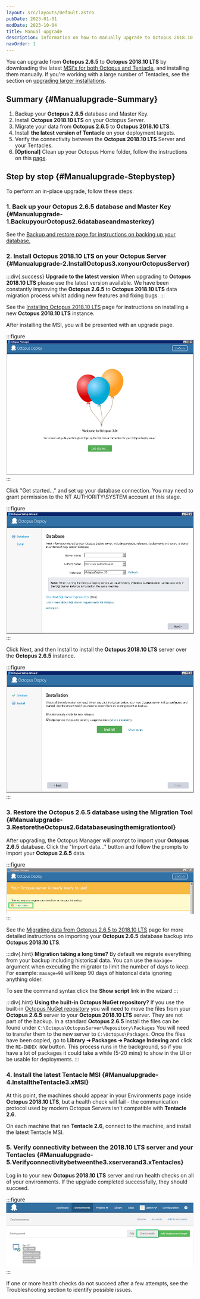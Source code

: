 ```yaml
---
layout: src/layouts/Default.astro
pubDate: 2023-01-01
modDate: 2023-10-04
title: Manual upgrade
description: Information on how to manually upgrade to Octopus 2018.10 LTS from Octopus 2.6.5.
navOrder: 1
---
```


You can upgrade from **Octopus 2.6.5** to **Octopus 2018.10 LTS** by downloading the latest [MSI's for both Octopus and Tentacle](https://octopus.com/download), and installing them manually. If you're working with a large number of Tentacles, see the section on [upgrading larger installations](/docs/administration/upgrading/legacy/upgrading-from-octopus-2.6.5-2018.10lts).

## Summary {#Manualupgrade-Summary}

1. Backup your **Octopus 2.6.5** database and Master Key.
2. Install **Octopus 2018.10 LTS** on your Octopus Server.
3. Migrate your data from **Octopus 2.6.5** to **Octopus 2018.10 LTS**.
4. Install **the latest version of Tentacle** on your deployment targets.
5. Verify the connectivity between the **Octopus 2018.10 LTS** Server and your Tentacles.
6. **[Optional]** Clean up your Octopus Home folder, follow the instructions on this [page](/docs/administration/managing-infrastructure/server-configuration-and-file-storage\#ServerconfigurationandFilestorage-CleanUp).

## Step by step {#Manualupgrade-Stepbystep}

To perform an in-place upgrade, follow these steps:

### 1. Back up your Octopus 2.6.5 database and Master Key {#Manualupgrade-1.BackupyourOctopus2.6databaseandmasterkey}

See the [Backup and restore](/docs/administration/upgrading/legacy/upgrading-from-octopus-2.6.5-2018.10lts/backup-2.6/)[ page for instructions on backing up your database.](/docs/administration/upgrading/legacy/upgrading-from-octopus-2.6.5-2018.10lts/backup-2.6)

### 2. Install Octopus 2018.10 LTS on your Octopus Server {#Manualupgrade-2.InstallOctopus3.xonyourOctopusServer}

:::div{.success}
**Upgrade to the latest version**
When upgrading to **Octopus 2018.10 LTS** please use the latest version available. We have been constantly improving the **Octopus 2.6.5** to **Octopus 2018.10 LTS** data migration process whilst adding new features and fixing bugs.
:::

See the [Installing Octopus 2018.10 LTS](/docs/installation) page for instructions on installing a new **Octopus 2018.10 LTS** instance.

After installing the MSI, you will be presented with an upgrade page.

:::figure
![](/docs/administration/upgrading/legacy/upgrading-from-octopus-2.6.5-2018.10lts/images/3278008.png)
:::

Click "Get started..." and set up your database connection. You may need to grant permission to the NT AUTHORITY\SYSTEM account at this stage.

:::figure
![](/docs/administration/upgrading/legacy/upgrading-from-octopus-2.6.5-2018.10lts/images/3278007.png)
:::

Click Next, and then Install to install the **Octopus 2018.10 LTS** server over the **Octopus 2.6.5** instance.

:::figure
![](/docs/administration/upgrading/legacy/upgrading-from-octopus-2.6.5-2018.10lts/images/3278006.png)
:::

### 3. Restore the Octopus 2.6.5 database using the Migration Tool {#Manualupgrade-3.RestoretheOctopus2.6databaseusingthemigrationtool}

After upgrading, the Octopus Manager will prompt to import your **Octopus 2.6.5** database. Click the "Import data..." button and follow the prompts to import your **Octopus 2.6.5** data.

:::figure
![](/docs/administration/upgrading/legacy/upgrading-from-octopus-2.6.5-2018.10lts/images/3278005.png)
:::

See the [Migrating data from Octopus 2.6.5 to 2018.10 LTS](/docs/administration/upgrading/legacy/upgrading-from-octopus-2.6.5-2018.10lts/migrating-data-from-octopus-2.6.5-2018.10lts) page for more detailed instructions on importing your **Octopus 2.6.5** database backup into **Octopus 2018.10 LTS**.

:::div{.hint}
**Migration taking a long time?**
By default we migrate everything from your backup including historical data. You can use the `maxage=` argument when executing the migrator to limit the number of days to keep. For example: `maxage=90` will keep 90 days of historical data ignoring anything older.

To see the command syntax click the **Show script** link in the wizard
:::

:::div{.hint}
**Using the built-in Octopus NuGet repository?**
If you use the built-in [Octopus NuGet repository](/docs/packaging-applications/package-repositories) you will need to move the files from your **Octopus 2.6.5** server to your **Octopus 2018.10 LTS** server. They are not part of the backup.
In a standard **Octopus 2.6.5** install the files can be found under `C:\Octopus\OctopusServer\Repository\Packages`
You will need to transfer them to the new server to `C:\Octopus\Packages`. Once the files have been copied, go to **Library ➜ Packages ➜ Package Indexing** and click the `RE-INDEX NOW` button. This process runs in the background, so if you have a lot of packages it could take a while (5-20 mins) to show in the UI or be usable for deployments.
:::

### 4. Install the latest Tentacle MSI {#Manualupgrade-4.InstalltheTentacle3.xMSI}

At this point, the machines should appear in your Environments page inside **Octopus 2018.10 LTS**, but a health check will fail - the communication protocol used by modern Octopus Servers isn't compatible with **Tentacle 2.6**.

On each machine that ran **Tentacle 2.6**, connect to the machine, and install the latest Tentacle MSI.

### 5. Verify connectivity between the 2018.10 LTS server and your Tentacles {#Manualupgrade-5.Verifyconnectivitybetweenthe3.xserverand3.xTentacles}

Log in to your new **Octopus 2018.10 LTS** server and run health checks on all of your environments. If the upgrade completed successfully, they should succeed.

:::figure
![](/docs/administration/upgrading/legacy/upgrading-from-octopus-2.6.5-2018.10lts/images/3278009.png)
:::

If one or more health checks do not succeed after a few attempts, see the Troubleshooting section to identify possible issues.
